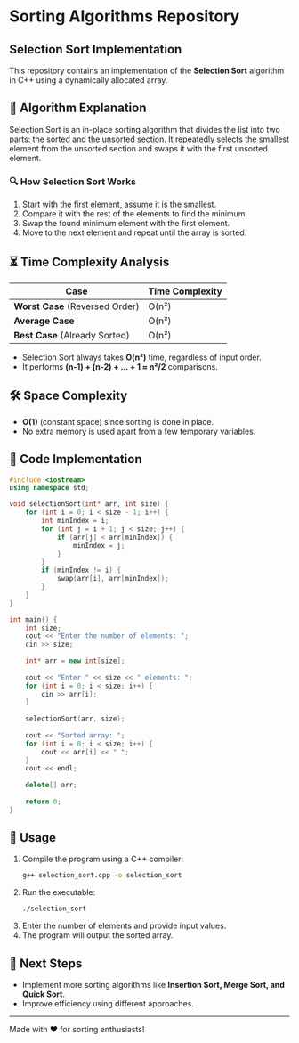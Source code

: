 # Sorting Algorithms Repository

## Selection Sort Implementation

This repository contains an implementation of the **Selection Sort** algorithm in C++ using a dynamically allocated array.

## 📌 Algorithm Explanation
Selection Sort is an in-place sorting algorithm that divides the list into two parts: the sorted and the unsorted section. It repeatedly selects the smallest element from the unsorted section and swaps it with the first unsorted element.

### 🔍 How Selection Sort Works
1. Start with the first element, assume it is the smallest.
2. Compare it with the rest of the elements to find the minimum.
3. Swap the found minimum element with the first element.
4. Move to the next element and repeat until the array is sorted.

## ⏳ Time Complexity Analysis
| Case        | Time Complexity |
|------------|----------------|
| **Worst Case** (Reversed Order) | O(n²) |
| **Average Case** | O(n²) |
| **Best Case** (Already Sorted) | O(n²) |

- Selection Sort always takes **O(n²)** time, regardless of input order.
- It performs **(n-1) + (n-2) + ... + 1 ≈ n²/2** comparisons.

## 🛠 Space Complexity
- **O(1)** (constant space) since sorting is done in place.
- No extra memory is used apart from a few temporary variables.

## 📝 Code Implementation
```cpp
#include <iostream>
using namespace std;

void selectionSort(int* arr, int size) {
    for (int i = 0; i < size - 1; i++) {
        int minIndex = i;
        for (int j = i + 1; j < size; j++) {
            if (arr[j] < arr[minIndex]) {
                minIndex = j;
            }
        }
        if (minIndex != i) {
            swap(arr[i], arr[minIndex]);
        }
    }
}

int main() {
    int size;
    cout << "Enter the number of elements: ";
    cin >> size;
    
    int* arr = new int[size];
    
    cout << "Enter " << size << " elements: ";
    for (int i = 0; i < size; i++) {
        cin >> arr[i];
    }
    
    selectionSort(arr, size);
    
    cout << "Sorted array: ";
    for (int i = 0; i < size; i++) {
        cout << arr[i] << " ";
    }
    cout << endl;
    
    delete[] arr;
    
    return 0;
}
```

## 🚀 Usage
1. Compile the program using a C++ compiler:
   ```sh
   g++ selection_sort.cpp -o selection_sort
   ```
2. Run the executable:
   ```sh
   ./selection_sort
   ```
3. Enter the number of elements and provide input values.
4. The program will output the sorted array.

## 📌 Next Steps
- Implement more sorting algorithms like **Insertion Sort, Merge Sort, and Quick Sort**.
- Improve efficiency using different approaches.

---
Made with ❤️ for sorting enthusiasts!

